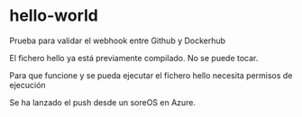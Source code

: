 # hello-world
Prueba para validar el webhook entre Github y Dockerhub

El fichero hello ya está previamente compilado. No se puede tocar.

Para que funcione y se pueda ejecutar el fichero hello necesita permisos de ejecución

Se ha lanzado el push desde un soreOS en Azure.
